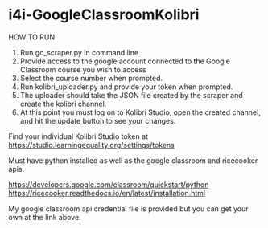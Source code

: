 # i4i-GoogleClassroomKolibri

HOW TO RUN

1. Run gc_scraper.py in command line
2. Provide access to the google account connected to the Google Classroom course you wish to access
3. Select the course number when prompted.
4. Run kolibri_uploader.py and provide your token when prompted.
5. The uploader should take the JSON file created by the scraper and create the kolibri channel.
6. At this point you must log on to Kolibri Studio, open the created channel, 
   and hit the update button to see your changes.



Find your individual Kolibri Studio token at https://studio.learningequality.org/settings/tokens

Must have python installed as well as the google classroom and ricecooker apis.

https://developers.google.com/classroom/quickstart/python
https://ricecooker.readthedocs.io/en/latest/installation.html

My google classroom api credential file is provided but you can get your own at the link above.
